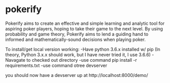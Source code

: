 # pokerify
Pokerify aims to create an effective and simple learning and analytic tool for aspiring poker players, hoping to take their game to the next level. By using probability and game theory, Pokerify aims to lend a guiding hand to informed and mathematically-sound decisions when playing poker.


To install/get local version working: 
-Have python 3.6.x installed w/ pip (In theory, Python 3.x.x should work, but I have never tried it, I use 3.6.6)
-Navagate to checked out directory
-use command pip install -r requirements.txt
-use command otree devserver

you should now have a devserver up at http://localhost:8000/demo/

